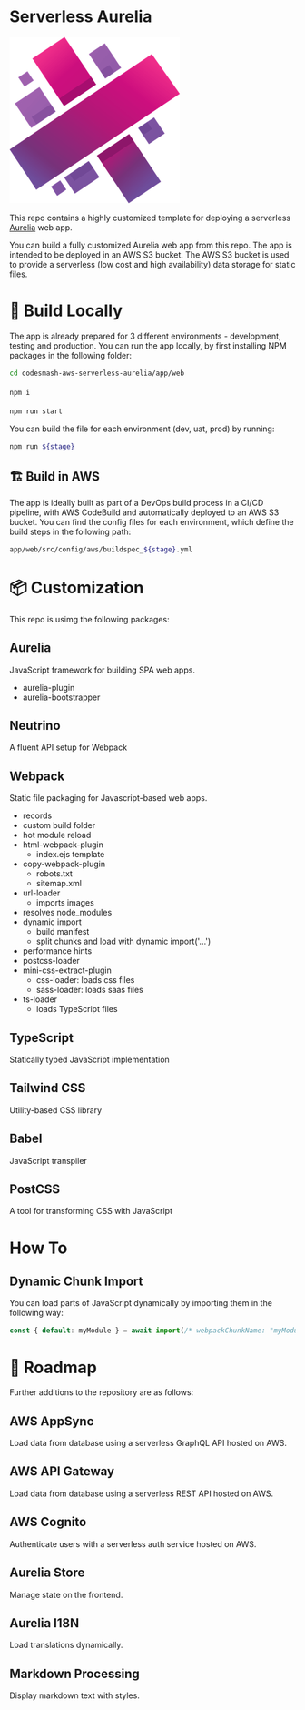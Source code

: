 # Serverless Aurelia

![Aurelia](https://github.com/immmersive/codesmash-aws-serverless-aurelia/blob/main/app/web/src/resources/images/aurelia.png)

This repo contains a highly customized template for deploying a serverless [Aurelia](https://aurelia.io/) web app. 

You can build a fully customized Aurelia web app from this repo. The app is intended to be deployed in an AWS S3 bucket. The AWS S3 bucket is used to provide a serverless (low cost and high availability) data storage for static files.

# 🔨 Build Locally

The app is already prepared for 3 different environments - development, testing and production. You can run the app locally, by first installing NPM packages in the following folder:

```bash
cd codesmash-aws-serverless-aurelia/app/web

npm i

npm run start  
```

You can build the file for each environment (dev, uat, prod) by running:

```bash
npm run ${stage}  
```

## 🏗️ Build in AWS

The app is ideally built as part of a DevOps build process in a CI/CD pipeline, with AWS CodeBuild and automatically deployed to an AWS S3 bucket. You can find the config files for each environment, which define the build steps in the following path:

```bash
app/web/src/config/aws/buildspec_${stage}.yml
```

# 📦 Customization

This repo is usimg the following packages:

## Aurelia

JavaScript framework for building SPA web apps.

- aurelia-plugin
- aurelia-bootstrapper

## Neutrino 

A fluent API setup for Webpack

## Webpack

Static file packaging for Javascript-based web apps.

- records
- custom build folder
- hot module reload
- html-webpack-plugin
  - index.ejs template
- copy-webpack-plugin
  - robots.txt
  - sitemap.xml
- url-loader
  - imports images
- resolves node_modules
- dynamic import
  - build manifest
  - split chunks and load with dynamic import('...')
- performance hints
- postcss-loader
- mini-css-extract-plugin
  - css-loader: loads css files
  - sass-loader: loads saas files
- ts-loader
  - loads TypeScript files

## TypeScript

Statically typed JavaScript implementation

## Tailwind CSS

Utility-based CSS library

## Babel

JavaScript transpiler

## PostCSS

A tool for transforming CSS with JavaScript

# How To

## Dynamic Chunk Import

You can load parts of JavaScript dynamically by importing them in the following way:

```javascript
const { default: myModule } = await import(/* webpackChunkName: "myModule" */ '../myModule');  
```

# 🚧 Roadmap

Further additions to the repository are as follows:

## AWS AppSync

Load data from database using a serverless GraphQL API hosted on AWS.

## AWS API Gateway

Load data from database using a serverless REST API hosted on AWS.

## AWS Cognito

Authenticate users with a serverless auth service hosted on AWS.

## Aurelia Store

Manage state on the frontend.

## Aurelia I18N

Load translations dynamically.

## Markdown Processing

Display markdown text with styles.
